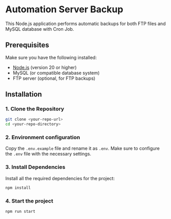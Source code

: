 # Automation Server Backup

This Node.js application performs automatic backups for both FTP files and MySQL database with Cron Job. 

## Prerequisites

Make sure you have the following installed:

- [Node.js](https://nodejs.org/) (version 20 or higher)
- MySQL (or compatible database system)
- FTP server (optional, for FTP backups)

## Installation

### 1. Clone the Repository

```bash
git clone <your-repo-url>
cd <your-repo-directory>
```

### 2. Environment configuration

Copy the `.env.example` file and rename it as `.env`. Make sure to configure the `.env` file with the necessary settings.

### 3. Install Dependencies

Install all the required dependencies for the project:

```bash
npm install
```

### 4. Start the project

```bash
npm run start
```

